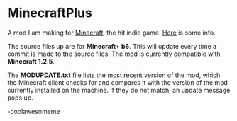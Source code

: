 MinecraftPlus
=============

A mod I am making for [Minecraft](http://minecraft.net), the hit indie game. [Here](http://www.minecraftforum.net/topic/1142468-) is some info.

The source files up are for **Minecraft+ b6**. This will update every time a commit is made to the source files.
The mod is currently compatible with **Minecraft 1.2.5**.

The **MODUPDATE.txt** file lists the most recent version of the mod, which the Minecraft client checks for and compares it with the version of the mod currently installed on the machine. If they do not match, an update message pops up.

-coolawesomeme
